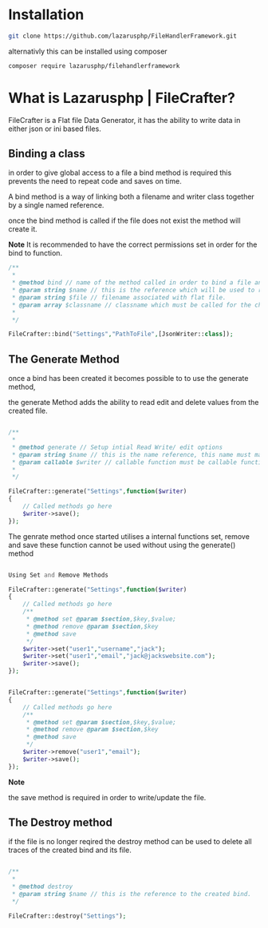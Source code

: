 <!-- Installation Documentation  -->
# Installation 

```sh
git clone https://github.com/lazarusphp/FileHandlerFramework.git
```
alternativly this can be installed using composer
```sh
composer require lazarusphp/filehandlerframework
```

<!-- Bind method Documentation -->
# What is Lazarusphp | FileCrafter?

FileCrafter is a Flat file Data Generator, it has the ability to write data in either json or ini based files.

## Binding a class

in order to give global access to a file a bind method is required this prevents the need to repeat code and saves on time.

A bind method is a way of linking both a filename and writer class together by a single named reference.

once the bind method is called if the file does not exist the method will create it.

**Note**
It is recommended to have the correct permissions set in order for the bind to function.

```php
/**
 * 
 * @method bind // name of the method called in order to bind a file and name to a class.
 * @param string $name // this is the reference which will be used to reference the file.
 * @param string $file // filename associated with flat file.
 * @param array $classname // classname which must be called for the chosen Writer ie : JsonWriter or IniWriter
 * 
 */

FileCrafter::bind("Settings","PathToFile",[JsonWriter::class]);
```

<!-- The Generate method -->

## The Generate Method

once a bind has been created it becomes possible to to use the generate method,

the generate Method adds the ability to read edit and delete values from the created file.

```php

/**
 * 
 * @method generate // Setup intial Read Write/ edit options
 * @param string $name // this is the name reference, this name must match the bind name.
 * @param callable $writer // callable function must be callable function.
 * 
 */

FileCrafter::generate("Settings",function($writer)
{
    // Called methods go here
    $writer->save();
});
```

The genrate method once started utilises a internal functions set, remove and save these function cannot be used without using the generate() method

```php

Using Set and Remove Methods

FileCrafter::generate("Settings",function($writer)
{
    // Called methods go here
    /**
     * @method set @param $section,$key,$value;
     * @method remove @param $section,$key
     * @method save
     */ 
    $writer->set("user1","username","jack");
    $writer->set("user1","email","jack@jackswebsite.com");
    $writer->save();
});
```

```php

FileCrafter::generate("Settings",function($writer)
{
    // Called methods go here
    /**
     * @method set @param $section,$key,$value;
     * @method remove @param $section,$key
     * @method save
     */ 
    $writer->remove("user1","email");
    $writer->save();
});
```

**Note**

the save method is required in order to write/update the file.

<!-- The Destroy method -->

## The Destroy method

if the file is no longer reqired the destroy method can be used to delete all traces of the created bind and its file.

```php

/**
 * 
 * @method destroy
 * @param string $name // this is the reference to the created bind.
 */

FileCrafter::destroy("Settings");

```